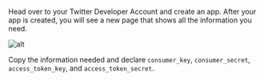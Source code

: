 <!--title={Obtaining Authorization Keys}-->

Head over to your Twitter Developer Account and create an app. After your app is created, you will see a new page that shows all the information you need.

![alt](https://python-twitter.readthedocs.io/en/latest/_images/python-twitter-app-creation-part2.png)

Copy the information needed and declare `consumer_key`, `consumer_secret`, `access_token_key`, and `access_token_secret`.